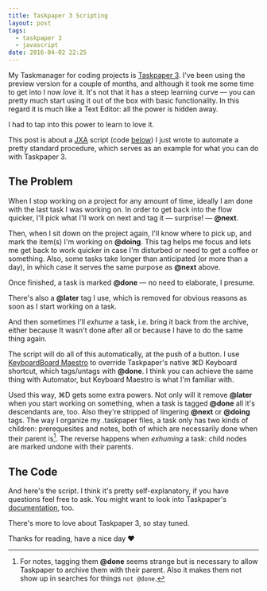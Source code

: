 ```yaml
---
title: Taskpaper 3 Scripting
layout: post
tags:
  - taskpaper 3
  - javascript
date: 2016-04-02 22:25
---
```


My Taskmanager for coding projects is [Taskpaper 3][]. I've been using the preview version for a couple of months, and although it took me some time to get into I now *love* it. It's not that it has a steep learning curve — you can pretty much start using it out of the box with basic functionality. In this regard it is much like a Text Editor: all the power is hidden away.

I had to tap into this power to learn to love it.

<!-- break -->

This post is about a [JXA][] script (code [below](#the-code)) I just wrote to automate a pretty standard procedure, which serves as an example for what you can do with Taskpaper 3.

## The Problem

When I stop working on a project for any amount of time, ideally I am done with the last task I was working on. In order to get back into the flow quicker, I'll pick what I'll work on next and tag it — surprise! — **@next**.

Then, when I sit down on the project again, I'll know where to pick up, and mark the item(s) I'm working on **@doing**. This tag helps me focus and lets me get back to work quicker in case I'm disturbed or need to get a coffee or something. Also, some tasks take longer than anticipated (or more than a day), in which case it serves the same purpose as **@next** above.

Once finished, a task is marked **@done** — no need to elaborate, I presume.

There's also a **@later** tag I use, which is removed for obvious reasons as soon as I start working on a task.

And then sometimes I'll *exhume* a task, i.e. bring it back from the archive, either because It wasn't done after all or because I have to do the same thing again.

The script will do all of this automatically, at the push of a button. I use [KeyboardBoard Maestro][] to override Taskpaper's native ⌘D Keyboard shortcut, which tags/untags with **@done**. I think you can achieve the same thing with Automator, but Keyboard Maestro is what I'm familiar with.

Used this way, ⌘D gets some extra powers. Not only will it remove **@later** when you start working on something, when a task is tagged **@done** all it's descendants are, too. Also they're stripped of lingering **@next** or **@doing** tags. The way I organize my .taskpaper files, a task only has two kinds of children: prerequesites and notes, both of which are necessarily done when their parent is[^notes]. The reverse happens when *exhuming* a task: child nodes are marked undone with their parents.

## The Code

And here's the script. I think it's pretty self-explanatory, if you have questions feel free to ask. You might want to look into Taskpaper's [documentation][], too.

<script src="https://gist.github.com/chrifpa/fee64fd8d19ac4396852b616965a2356.js"></script>

There's more to love about Taskpaper 3, so stay tuned.

Thanks for reading, have a nice day ♥️

[Taskpaper 3]: https://www.taskpaper.com
[JXA]: https://github.com/dtinth/JXA-Cookbook
[KeyboardBoard Maestro]: http://www.keyboardmaestro.com
[documentation]: http://guide.taskpaper.com

[^notes]: For notes, tagging them **@done** seems strange but is necessary to allow Taskpaper to archive them with their parent. Also it makes them not show up in searches for things `not @done`.
